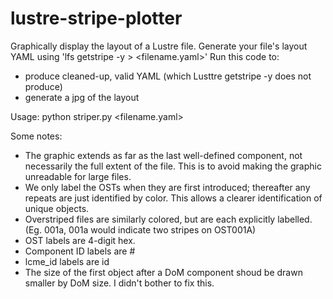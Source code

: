 # lustre-stripe-plotter
Graphically display the layout of a Lustre file.
Generate your file's layout YAML using 'lfs getstripe -y <filename> > <filename.yaml>'
Run this code to:
- produce cleaned-up, valid YAML (which Lusttre getstripe -y does not produce)
- generate a jpg of the layout

Usage:
  python striper.py <filename.yaml>

Some notes:
- The graphic extends as far as the last well-defined component, not necessarily the full extent of the file. This is to avoid making the graphic unreadable for large files.
- We only label the OSTs when they are first introduced; thereafter any repeats are just identified by color. This allows a clearer identification of unique objects.
- Overstriped files are similarly colored, but are each explicitly labelled. (Eg. 001a, 001a would indicate two stripes on OST001A)
- OST labels are 4-digit hex.
- Component ID labels are #<id>
- lcme_id labels are id<id>
- The size of the first object after a DoM component shoud be drawn smaller by DoM size. I didn't bother to fix this.